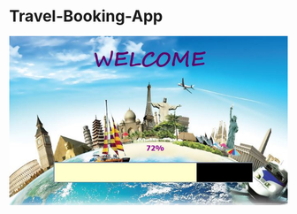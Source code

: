 # Travel-Booking-App
![Test Image 4](https://github.com/maheshv18/Travel-Booking-App/blob/master/src/travelagency/welcome.JPG)
